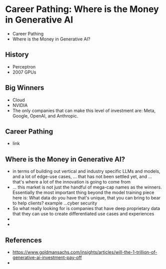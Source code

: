 # Career Pathing: Where is the Money in Generative AI

* Career Pathing
* Where is the Money in Generative AI?

## History

* Perceptron
* 2007 GPUs

## Big Winners

* Cloud
* NVIDIA
* The only companies that can make this level of investment are: Meta, Google, OpenAI, and Anthropic.


## Career Pathing

* link
  
## Where is the Money in Generative AI?

* in terms of building out vertical and industry specific LLMs and models, and a lot of edge-use cases, ... that has not been settled yet, and ... that's where a lot of the innovation is going to come from
* ... this market is not just the handful of mega-cap names as the winners. Essentially the most important thing beyond the model training piece here is: What data do you have that's unique, that you can bring to bear to help clients? example ...cyber security
* So what really looking for is companies that have deep proprietary data that they can use to create differentiated use cases and experiences
* 
* 

## References

* https://www.goldmansachs.com/insights/articles/will-the-1-trillion-of-generative-ai-investment-pay-off
* 
